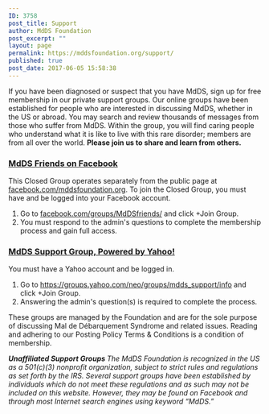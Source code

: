 ```yaml
---
ID: 3758
post_title: Support
author: MdDS Foundation
post_excerpt: ""
layout: page
permalink: https://mddsfoundation.org/support/
published: true
post_date: 2017-06-05 15:58:38
---
```

If you have been diagnosed or suspect that you have MdDS, sign up for free member­ship in our private support groups. Our online groups have been established for people who are interested in discussing MdDS, whether in the US or abroad. You may search and review thousands of messages from those who suffer from MdDS. Within the group, you will find caring people who understand what it is like to live with this rare disorder; members are from all over the world. <strong>Please join us to share and learn from others.</strong>
<h3><a href="http://www.facebook.com/groups/MdDSfriends/" target="_blank" rel="noopener">MdDS Friends on Facebook</a></h3>
This Closed Group operates separately from the public page at <a href="https://facebook.com/mddsfoundation.org">facebook.com/mddsfoundation.org</a>. To join the Closed Group, you must have and be logged into your Facebook account.
<ol>
 	<li>Go to <a href="https://www.facebook.com/groups/MdDSfriends/" target="_blank" rel="noopener">facebook.com/groups/MdDSfriends/</a> and click +Join Group.</li>
 	<li>You must respond to the admin's questions to complete the membership process and gain full access.</li>
</ol>
<h3><a href="https://groups.yahoo.com/neo/groups/mdds_support/info">MdDS Support Group, Powered by Yahoo!</a></h3>
You must have a Yahoo account and be logged in.
<ol>
 	<li>Go to <a href="https://groups.yahoo.com/neo/groups/mdds_support/info">https://groups.yahoo.com/neo/groups/mdds_support/info</a> and click +Join Group.</li>
 	<li>Answering the admin's question(s) is required to complete the process.</li>
</ol>
These groups are managed by the Foundation and are for the sole purpose of discussing Mal de Débarquement Syndrome and related issues. <span class="text_exposed_show">Reading and adhering to our Posting Policy Terms &amp; Conditions is a condition of membership.</span>

<strong><span class="small"><em>Unaffiliated Support Groups
</em></span></strong><span class="small"><em>The MdDS Foundation is recognized in the US as a 501(c)(3) nonprofit organization, subject to strict rules and regulations as set forth by the IRS. Several support groups have been established by individuals which do not meet these regulations and as such may not be included on this website. However, they may be found on Facebook and through most Internet search engines using keyword “MdDS.”</em></span>